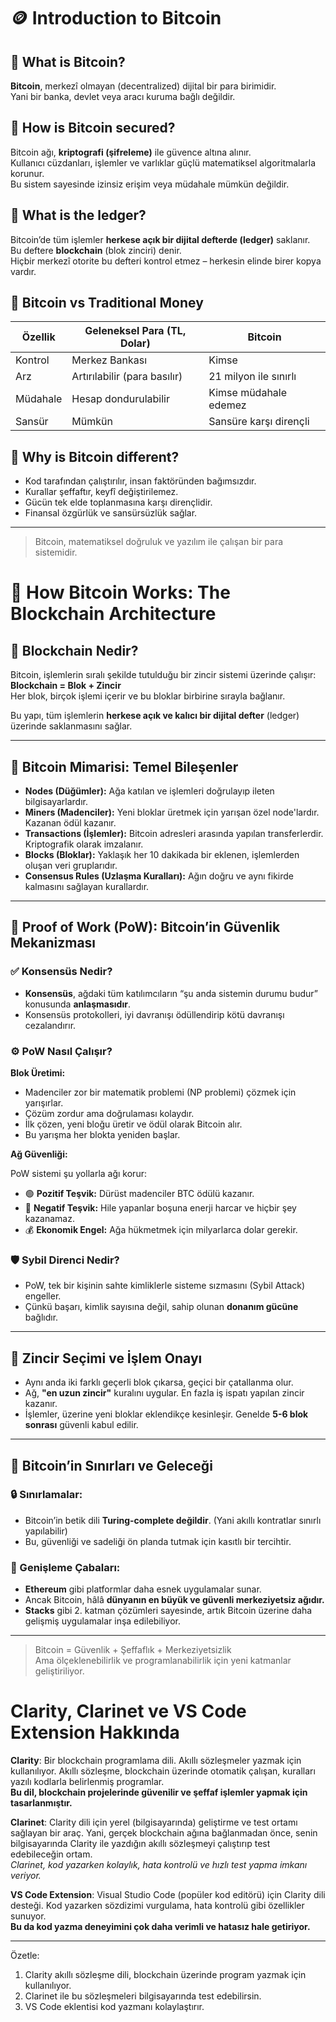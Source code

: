 # 🪙 Introduction to Bitcoin

## 📌 What is Bitcoin?

**Bitcoin**, merkezî olmayan (decentralized) dijital bir para birimidir.  
Yani bir banka, devlet veya aracı kuruma bağlı değildir.

## 🔐 How is Bitcoin secured?

Bitcoin ağı, **kriptografi (şifreleme)** ile güvence altına alınır.  
Kullanıcı cüzdanları, işlemler ve varlıklar güçlü matematiksel algoritmalarla korunur.  
Bu sistem sayesinde izinsiz erişim veya müdahale mümkün değildir.

## 📖 What is the ledger?

Bitcoin’de tüm işlemler **herkese açık bir dijital defterde (ledger)** saklanır.  
Bu deftere **blockchain** (blok zinciri) denir.  
Hiçbir merkezî otorite bu defteri kontrol etmez – herkesin elinde birer kopya vardır.

## 🏦 Bitcoin vs Traditional Money

| Özellik                    | Geleneksel Para (TL, Dolar)   | Bitcoin                        |
|----------------------------|-------------------------------|--------------------------------|
| Kontrol                   | Merkez Bankası                | Kimse                          |
| Arz                      | Artırılabilir (para basılır) | 21 milyon ile sınırlı         |
| Müdahale                 | Hesap dondurulabilir         | Kimse müdahale edemez         |
| Sansür                   | Mümkün                        | Sansüre karşı dirençli        |

## 🎯 Why is Bitcoin different?

- Kod tarafından çalıştırılır, insan faktöründen bağımsızdır.
- Kurallar şeffaftır, keyfî değiştirilemez.
- Gücün tek elde toplanmasına karşı dirençlidir.
- Finansal özgürlük ve sansürsüzlük sağlar.

---

> Bitcoin, matematiksel doğruluk ve yazılım ile çalışan bir para sistemidir.



# 🧱 How Bitcoin Works: The Blockchain Architecture

## 🔗 Blockchain Nedir?

Bitcoin, işlemlerin sıralı şekilde tutulduğu bir zincir sistemi üzerinde çalışır:  
**Blockchain = Blok + Zincir**  
Her blok, birçok işlemi içerir ve bu bloklar birbirine sırayla bağlanır.

Bu yapı, tüm işlemlerin **herkese açık ve kalıcı bir dijital defter** (ledger) üzerinde saklanmasını sağlar.

---

## 🧩 Bitcoin Mimarisi: Temel Bileşenler

- **Nodes (Düğümler):** Ağa katılan ve işlemleri doğrulayıp ileten bilgisayarlardır.  
- **Miners (Madenciler):** Yeni bloklar üretmek için yarışan özel node'lardır. Kazanan ödül kazanır.  
- **Transactions (İşlemler):** Bitcoin adresleri arasında yapılan transferlerdir. Kriptografik olarak imzalanır.  
- **Blocks (Bloklar):** Yaklaşık her 10 dakikada bir eklenen, işlemlerden oluşan veri gruplarıdır.  
- **Consensus Rules (Uzlaşma Kuralları):** Ağın doğru ve aynı fikirde kalmasını sağlayan kurallardır.

---

## 🔐 Proof of Work (PoW): Bitcoin’in Güvenlik Mekanizması

### ✅ Konsensüs Nedir?

- **Konsensüs**, ağdaki tüm katılımcıların “şu anda sistemin durumu budur” konusunda **anlaşmasıdır**.  
- Konsensüs protokolleri, iyi davranışı ödüllendirip kötü davranışı cezalandırır.

### ⚙️ PoW Nasıl Çalışır?

**Blok Üretimi:**

- Madenciler zor bir matematik problemi (NP problemi) çözmek için yarışırlar.
- Çözüm zordur ama doğrulaması kolaydır.
- İlk çözen, yeni bloğu üretir ve ödül olarak Bitcoin alır.
- Bu yarışma her blokta yeniden başlar.

**Ağ Güvenliği:**

PoW sistemi şu yollarla ağı korur:

- 🟢 **Pozitif Teşvik:** Dürüst madenciler BTC ödülü kazanır.  
- 🔴 **Negatif Teşvik:** Hile yapanlar boşuna enerji harcar ve hiçbir şey kazanamaz.  
- 💰 **Ekonomik Engel:** Ağa hükmetmek için milyarlarca dolar gerekir.

### 🛡️ Sybil Direnci Nedir?

- PoW, tek bir kişinin sahte kimliklerle sisteme sızmasını (Sybil Attack) engeller.
- Çünkü başarı, kimlik sayısına değil, sahip olunan **donanım gücüne** bağlıdır.

---

## 🔁 Zincir Seçimi ve İşlem Onayı

- Aynı anda iki farklı geçerli blok çıkarsa, geçici bir çatallanma olur.
- Ağ, **"en uzun zincir"** kuralını uygular. En fazla iş ispatı yapılan zincir kazanır.
- İşlemler, üzerine yeni bloklar eklendikçe kesinleşir. Genelde **5-6 blok sonrası** güvenli kabul edilir.

---

## 🚧 Bitcoin’in Sınırları ve Geleceği

### 🔒 Sınırlamalar:

- Bitcoin’in betik dili **Turing-complete değildir**. (Yani akıllı kontratlar sınırlı yapılabilir)
- Bu, güvenliği ve sadeliği ön planda tutmak için kasıtlı bir tercihtir.

### 🚀 Genişleme Çabaları:

- **Ethereum** gibi platformlar daha esnek uygulamalar sunar.
- Ancak Bitcoin, hâlâ **dünyanın en büyük ve güvenli merkeziyetsiz ağıdır.**
- **Stacks** gibi 2. katman çözümleri sayesinde, artık Bitcoin üzerine daha gelişmiş uygulamalar inşa edilebiliyor.

---

> Bitcoin = Güvenlik + Şeffaflık + Merkeziyetsizlik  
> Ama ölçeklenebilirlik ve programlanabilirlik için yeni katmanlar geliştiriliyor.




# Clarity, Clarinet ve VS Code Extension Hakkında

**Clarity**: Bir blockchain programlama dili. Akıllı sözleşmeler yazmak için kullanılıyor. Akıllı sözleşme, blockchain üzerinde otomatik çalışan, kuralları yazılı kodlarla belirlenmiş programlar.  
**Bu dil, blockchain projelerinde güvenilir ve şeffaf işlemler yapmak için tasarlanmıştır.**

**Clarinet**: Clarity dili için yerel (bilgisayarında) geliştirme ve test ortamı sağlayan bir araç. Yani, gerçek blockchain ağına bağlanmadan önce, senin bilgisayarında Clarity ile yazdığın akıllı sözleşmeyi çalıştırıp test edebileceğin ortam.  
*Clarinet, kod yazarken kolaylık, hata kontrolü ve hızlı test yapma imkanı veriyor.*

**VS Code Extension**: Visual Studio Code (popüler kod editörü) için Clarity dili desteği. Kod yazarken sözdizimi vurgulama, hata kontrolü gibi özellikler sunuyor.  
**Bu da kod yazma deneyimini çok daha verimli ve hatasız hale getiriyor.**

---

Özetle:

1. Clarity akıllı sözleşme dili, blockchain üzerinde program yazmak için kullanılıyor.  
2. Clarinet ile bu sözleşmeleri bilgisayarında test edebilirsin.  
3. VS Code eklentisi kod yazmanı kolaylaştırır.

